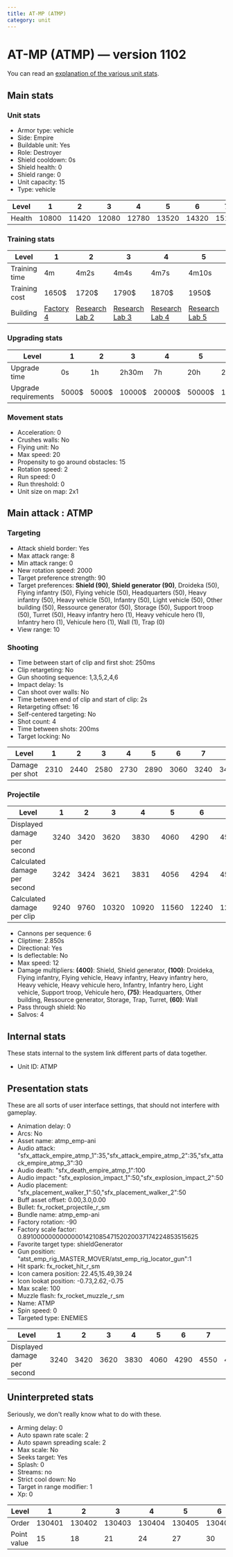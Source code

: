 ```yaml
---
title: AT-MP (ATMP)
category: unit
---
```


# AT-MP (ATMP) — version 1102

You can read an [explanation  of the various unit stats](unitexplained.md).

## Main stats

### Unit stats

  * Armor type: vehicle
  * Side: Empire
  * Buildable unit: Yes
  * Role: Destroyer
  * Shield cooldown: 0s
  * Shield health: 0
  * Shield range: 0
  * Unit capacity: 15
  * Type: vehicle

|Level |1    |2    |3    |4    |5    |6    |7    |8    |9    |10   |
|------|-----|-----|-----|-----|-----|-----|-----|-----|-----|-----|
|Health|10800|11420|12080|12780|13520|14320|15160|16070|17030|18050|


### Training stats

|Level        |1                              |2                                      |3                                      |4                                      |5                                      |6                                      |7                                      |8                                      |9                                      |10                                      |
|-------------|-------------------------------|---------------------------------------|---------------------------------------|---------------------------------------|---------------------------------------|---------------------------------------|---------------------------------------|---------------------------------------|---------------------------------------|----------------------------------------|
|Training time|4m                             |4m2s                                   |4m4s                                   |4m7s                                   |4m10s                                  |4m20s                                  |4m30s                                  |7m                                     |7m15s                                  |7m30s                                   |
|Training cost|1650$                          |1720$                                  |1790$                                  |1870$                                  |1950$                                  |2250$                                  |2550$                                  |3000$                                  |3150$                                  |3450$                                   |
|Building     |[Factory 4](empireFactory.html)|[Research Lab 2](empireOffenseLab.html)|[Research Lab 3](empireOffenseLab.html)|[Research Lab 4](empireOffenseLab.html)|[Research Lab 5](empireOffenseLab.html)|[Research Lab 6](empireOffenseLab.html)|[Research Lab 7](empireOffenseLab.html)|[Research Lab 8](empireOffenseLab.html)|[Research Lab 9](empireOffenseLab.html)|[Research Lab 10](empireOffenseLab.html)|


### Upgrading stats

|Level               |1    |2    |3     |4     |5     |6      |7      |8      |9       |10      |
|--------------------|-----|-----|------|------|------|-------|-------|-------|--------|--------|
|Upgrade time        |0s   |1h   |2h30m |7h    |20h   |2d12h  |4d     |6d     |1w1d    |2w      |
|Upgrade requirements|5000$|5000$|10000$|20000$|50000$|135000$|225000$|450000$|1500000$|2500000$|


### Movement stats

  * Acceleration: 0
  * Crushes walls: No
  * Flying unit: No
  * Max speed: 20
  * Propensity to go around obstacles: 15
  * Rotation speed: 2
  * Run speed: 0
  * Run threshold: 0
  * Unit size on map: 2x1

## Main attack : ATMP

### Targeting

  * Attack shield border: Yes
  * Max attack range: 8
  * Min attack range: 0
  * New rotation speed: 2000
  * Target preference strength: 90
  * Target preferences: **Shield (90)**, **Shield generator (90)**, Droideka (50), Flying infantry (50), Flying vehicle (50), Headquarters (50), Heavy infantry (50), Heavy vehicle (50), Infantry (50), Light vehicle (50), Other building (50), Ressource generator (50), Storage (50), Support troop (50), Turret (50), Heavy infantry hero (1), Heavy vehicule hero (1), Infantry hero (1), Vehicule hero (1), Wall (1), Trap (0)
  * View range: 10

### Shooting

  * Time between start of clip and first shot: 250ms
  * Clip retargeting: No
  * Gun shooting sequence: 1,3,5,2,4,6
  * Impact delay: 1s
  * Can shoot over walls: No
  * Time between end of clip and start of clip: 2s
  * Retargeting offset: 16
  * Self-centered targeting: No
  * Shot count: 4
  * Time between shots: 200ms
  * Target locking: No

|Level          |1   |2   |3   |4   |5   |6   |7   |8   |9   |10  |
|---------------|----|----|----|----|----|----|----|----|----|----|
|Damage per shot|2310|2440|2580|2730|2890|3060|3240|3430|3630|3850|


### Projectile

|Level                       |1   |2   |3    |4    |5    |6    |7    |8    |9    |10   |
|----------------------------|----|----|-----|-----|-----|-----|-----|-----|-----|-----|
|Displayed damage per second |3240|3420|3620 |3830 |4060 |4290 |4550 |4810 |5090 |5400 |
|Calculated damage per second|3242|3424|3621 |3831 |4056 |4294 |4547 |4814 |5094 |5403 |
|Calculated damage per clip  |9240|9760|10320|10920|11560|12240|12960|13720|14520|15400|


  * Cannons per sequence: 6
  * Cliptime: 2.850s
  * Directional: Yes
  * Is deflectable: No
  * Max speed: 12
  * Damage multipliers: **(400)**: Shield, Shield generator, **(100)**: Droideka, Flying infantry, Flying vehicle, Heavy infantry, Heavy infantry hero, Heavy vehicle, Heavy vehicule hero, Infantry, Infantry hero, Light vehicle, Support troop, Vehicule hero, **(75)**: Headquarters, Other building, Ressource generator, Storage, Trap, Turret, **(60)**: Wall
  * Pass through shield: No
  * Salvos: 4

## Internal stats

These stats internal to the system link different parts of data together.

  * Unit ID: ATMP

## Presentation stats

These are all sorts of user interface settings, that should not interfere with gameplay.

  * Animation delay: 0
  * Arcs: No
  * Asset name: atmp_emp-ani
  * Audio attack: "sfx_attack_empire_atmp_1":35,"sfx_attack_empire_atmp_2":35,"sfx_attack_empire_atmp_3":30
  * Audio death: "sfx_death_empire_atmp_1":100
  * Audio impact: "sfx_explosion_impact_1":50,"sfx_explosion_impact_2":50
  * Audio placement: "sfx_placement_walker_1":50,"sfx_placement_walker_2":50
  * Buff asset offset: 0.00,3.0,0.00
  * Bullet: fx_rocket_projectile_r_sm
  * Bundle name: atmp_emp-ani
  * Factory rotation: -90
  * Factory scale factor: 0.8910000000000000142108547152020037174224853515625
  * Favorite target type: shieldGenerator
  * Gun position: "atst_emp_rig_MASTER_MOVER/atst_emp_rig_locator_gun":1
  * Hit spark: fx_rocket_hit_r_sm
  * Icon camera position: 22.45,15.49,39.24
  * Icon lookat position: -0.73,2.62,-0.75
  * Max scale: 100
  * Muzzle flash: fx_rocket_muzzle_r_sm
  * Name: ATMP
  * Spin speed: 0
  * Targeted type: ENEMIES

|Level                      |1   |2   |3   |4   |5   |6   |7   |8   |9   |10  |
|---------------------------|----|----|----|----|----|----|----|----|----|----|
|Displayed damage per second|3240|3420|3620|3830|4060|4290|4550|4810|5090|5400|


## Uninterpreted stats

Seriously, we don't really know what to do with these.

  * Arming delay: 0
  * Auto spawn rate scale: 2
  * Auto spawn spreading scale: 2
  * Max scale: No
  * Seeks target: Yes
  * Splash: 0
  * Streams: no
  * Strict cool down: No
  * Target in range modifier: 1
  * Xp: 0

|Level      |1     |2     |3     |4     |5     |6     |7     |8     |9     |10    |
|-----------|------|------|------|------|------|------|------|------|------|------|
|Order      |130401|130402|130403|130404|130405|130406|130407|130408|130409|130410|
|Point value|15    |18    |21    |24    |27    |30    |33    |36    |39    |45    |



